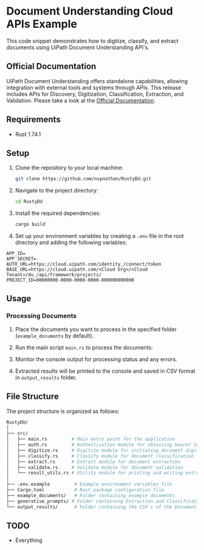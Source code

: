 # Document Understanding Cloud APIs Example

This code snippet demonstrates how to digitize, classify, and extract documents using UiPath Document Understanding API's.

## Official Documentation

UiPath Document Understanding offers standalone capabilities, allowing integration with external tools and systems through APIs. This release includes APIs for Discovery, Digitization, Classification, Extraction, and Validation. Please take a look at the [Official Documentation](https://docs.uipath.com/document-understanding/automation-cloud/latest/api-guide/example).

## Requirements

- Rust 1.74.1

## Setup

1. Clone the repository to your local machine:

    ```bash
    git clone https://github.com/nvpnathan/RustyDU.git
    ```

2. Navigate to the project directory:

    ```bash
    cd RustyDU
    ```

3. Install the required dependencies:

    ```bash
    cargo build
    ```

4. Set up your environment variables by creating a `.env` file in the root directory and adding the following variables:

  ```env
  APP_ID=
  APP_SECRET=
  AUTH_URL=https://cloud.uipath.com/identity_/connect/token
  BASE_URL=https://cloud.uipath.com/<Cloud Org>/<Cloud Tenant>/du_/api/framework/projects/
  PROJECT_ID=00000000-0000-0000-0000-000000000000
  ```

## Usage

### Processing Documents

1. Place the documents you want to process in the specified folder (`example_documents` by default).

2. Run the main script `main.rs` to process the documents:


3. Monitor the console output for processing status and any errors.

4. Extracted results will be printed to the console and saved in CSV format in `output_results` folder.

## File Structure

The project structure is organized as follows:
```bash
RustyDU/
│
├── src/
│   ├── main.rs         # Main entry point for the application
│   ├── auth.rs         # Authentication module for obtaining bearer token
│   ├── digitize.rs     # Digitize module for initiating document digitization
│   ├── classify.rs     # Classify module for document classification
│   ├── extract.rs      # Extract module for document extraction
│   ├── validate.rs     # Validate module for document validation
│   └── result_utils.rs # Utility module for printing and writing extraction results
│
├── .env.example         # Example environment variables file
├── Cargo.toml           # Rust package configuration file
├── example_documents/   # Folder containing example documents
├── generative_prompts/ # Folder containing Extraction and Classification Prompt Templates
└── output_results/      # Folder containing the CSV's of the Document Extraction Results

```

## TODO

* Everything
